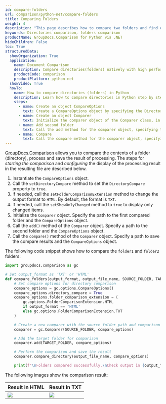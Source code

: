 ```yaml
---
id: compare-folders
url: comparison/python-net/compare-folders
title: Comparing Folders
weight: 4
description: "This page describes how to compare two folders and find out which files/folders were deleted, added or modified."
keywords: Directories comparison, folders comparison
productName: GroupDocs.Comparison for Python via .NET
hideChildren: False
toc: True
structuredData:
  showOrganization: True
  application:
    name: Document Comparison
    description: Compare directories(folders) natively with high performance using Python language and GroupDocs.Comparison for Python via .NET
    productCode: comparison
    productPlatform: python-net
  showVideo: True
  howTo:
    name: How to compare directories (folders) in Python
    description: Learn how to compare directories in Python step by step
    steps:
      - name: Create an object CompareOptions
        text: Create a CompareOptions object by specifying the DirectoryCompare option - true.
      - name: Create an object Comparer
        text: Initialize the comparer object of the Comparer class, in its parameters specify the path to the first compared folder, the second parameter is the CompareOptions object.
      - name: Add second folder
        text: Call the add method for the comparer object, specifying the path to the second folder and the CompareOptions object.
      - name: Compare
        text: Call the compare method for the comparer object, specifying the path to save the compare results and the CompareOptions object.
---
```


[GroupDocs.Comparison](https://products.groupdocs.com/comparison/python-net) allows you to compare the contents of a folder (directory), process and save the result of processing. The steps for _starting the comparison_ and _configuring_ the display of the processing result in the resulting file are described below.

1. Instantiate the `CompareOptions`<!--](https://reference.groupdocs.com/comparison/python-net/com.groupdocs.comparison.options/compareoptions)--> object. 
1. Call the `setDirectoryCompare` method to set the `DirectoryCompare` property to `true`.
1. If needed, call the `setFolderComparisonExtension` method to change the output format to `HTML`. By default, the format is `TXT`.
1. If needed, call the `setShowOnlyChanged` method to `true` to display only changed items.
2. Initialize the `Comparer`<!--](https://reference.groupdocs.com/comparison/python-net/com.groupdocs.comparison/comparer)--> object. Specify the path to the first compared folder and the `CompareOptions` object.
3. Call the `add()`<!--](https://reference.groupdocs.com/comparison/python-net/com.groupdocs.comparison/comparer/#add-java.lang.String-com.groupdocs.comparison.options.CompareOptions-)--> method of the `Comparer`<!--](https://reference.groupdocs.com/comparison/python-net/com.groupdocs.comparison/comparer)--> object. Specify a path to the second folder and the `CompareOptions` object.
4. Call the `compare()`<!--](https://reference.groupdocs.com/comparison/python-net/com.groupdocs.comparison/comparer/#compare-java.lang.String-com.groupdocs.comparison.options.CompareOptions-)--> method of the `Comparer`<!--](https://reference.groupdocs.com/comparison/python-net/com.groupdocs.comparison/comparer)--> object. Specify a path to save the compare results and the `CompareOptions`<!--](https://reference.groupdocs.com/comparison/python-net/com.groupdocs.comparison.options/compareoptions)--> object.

The following code snippet shows how to compare the `folder1` and `folder2` folders:

```python
import groupdocs.comparison as gc

# Set output_format as 'TXT' or 'HTML'
def compare_folders(output_format, output_file_name, SOURCE_FOLDER, TARGET_FOLDER):
    # Set compare options for directory comparison
    compare_options = gc.options.CompareOptions()
    compare_options.directory_compare = True
    compare_options.folder_comparison_extension = (
        gc.options.FolderComparisonExtension.HTML
        if output_format == 'HTML'
        else gc.options.FolderComparisonExtension.TXT
    )

    # Create a new comparer with the source folder path and comparison options
    comparer = gc.Comparer(SOURCE_FOLDER, compare_options)

    # Add the target folder for comparison
    comparer.add(TARGET_FOLDER, compare_options)

    # Perform the comparison and save the result
    comparer.compare_directory(output_file_name, compare_options)

    print(f"\nFolders compared successfully.\nCheck output in {output_file_name}.")

```

The following images show the comparison result:

| Result in HTML                                                 | Result in TXT                                                 |
| -------------------------------------------------------------- | ------------------------------------------------------------- |
| ![](/comparison/python-net/images/result-comparison-folders-html.png) | ![](/comparison/python-net/images/result-comparison-folders-txt.png) |

